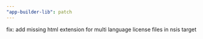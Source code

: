 ```yaml
---
"app-builder-lib": patch
---
```


fix: add missing html extension for multi language license files in nsis target
